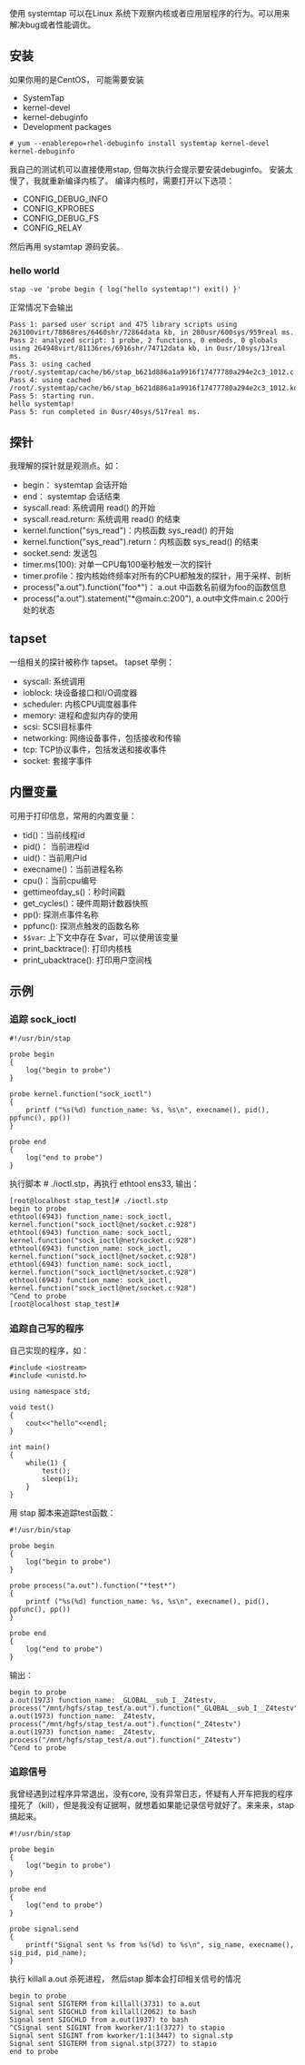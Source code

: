
使用 systemtap 可以在Linux 系统下观察内核或者应用层程序的行为。可以用来解决bug或者性能调优。

## 安装
如果你用的是CentOS， 可能需要安装
* SystemTap
* kernel-devel
* kernel-debuginfo
* Development packages
```
# yum --enablerepo=rhel-debuginfo install systemtap kernel-devel kernel-debuginfo
```
我自己的测试机可以直接使用stap, 但每次执行会提示要安装debuginfo。 安装太慢了，我就重新编译内核了。
编译内核时，需要打开以下选项：
* CONFIG_DEBUG_INFO
* CONFIG_KPROBES
* CONFIG_DEBUG_FS
* CONFIG_RELAY

然后再用 systamtap 源码安装。  

### hello world
```
stap -ve 'probe begin { log("hello systemtap!") exit() }'
```

正常情况下会输出
```
Pass 1: parsed user script and 475 library scripts using 263100virt/78868res/6460shr/72864data kb, in 280usr/600sys/959real ms.
Pass 2: analyzed script: 1 probe, 2 functions, 0 embeds, 0 globals using 264948virt/81136res/6916shr/74712data kb, in 0usr/10sys/13real ms.
Pass 3: using cached /root/.systemtap/cache/b6/stap_b621d886a1a9916f17477780a294e2c3_1012.c
Pass 4: using cached /root/.systemtap/cache/b6/stap_b621d886a1a9916f17477780a294e2c3_1012.ko
Pass 5: starting run.
hello systemtap!
Pass 5: run completed in 0usr/40sys/517real ms.
```

## 探针
我理解的探针就是观测点。如：
* begin： systemtap 会话开始
* end： systemtap 会话结束
* syscall.read: 系统调用 read() 的开始
* syscall.read.return: 系统调用 read() 的结束
* kernel.function("sys_read")：内核函数 sys_read() 的开始
* kernel.function("sys_read").return：内核函数 sys_read() 的结束
* socket.send: 发送包
* timer.ms(100): 对单一CPU每100毫秒触发一次的探针
* timer.profile：按内核始终频率对所有的CPU都触发的探针，用于采样、剖析
* process("a.out").function("foo*")： a.out 中函数名前缀为foo的函数信息
* process("a.out").statement("*@main.c:200"), a.out中文件main.c 200行处的状态

## tapset
一组相关的探针被称作 tapset。 tapset 举例：
* syscall: 系统调用
* ioblock: 块设备接口和I/O调度器
* scheduler: 内核CPU调度器事件
* memory: 进程和虚拟内存的使用
* scsi: SCSI目标事件
* networking: 网络设备事件，包括接收和传输
* tcp: TCP协议事件，包括发送和接收事件
* socket: 套接字事件

## 内置变量
可用于打印信息，常用的内置变量：
* tid()：当前线程id
* pid()： 当前进程id
* uid()：当前用户id
* execname()：当前进程名称
* cpu()：当前cpu编号
* gettimeofday_s()：秒时间戳
* get_cycles()：硬件周期计数器快照
* pp(): 探测点事件名称
* ppfunc(): 探测点触发的函数名称
* `$$var`: 上下文中存在 $var，可以使用该变量
* print_backtrace(): 打印内核栈
* print_ubacktrace(): 打印用户空间栈

## 示例
### 追踪 sock_ioctl
```
#!/usr/bin/stap

probe begin 
{
    log("begin to probe")
}

probe kernel.function("sock_ioctl")
{
    printf ("%s(%d) function_name: %s, %s\n", execname(), pid(), ppfunc(), pp())
}

probe end
{
    log("end to probe")
}
```
执行脚本 # ./ioctl.stp，再执行 ethtool ens33, 输出：
```
[root@localhost stap_test]# ./ioctl.stp
begin to probe
ethtool(6943) function_name: sock_ioctl, kernel.function("sock_ioctl@net/socket.c:928")
ethtool(6943) function_name: sock_ioctl, kernel.function("sock_ioctl@net/socket.c:928")
ethtool(6943) function_name: sock_ioctl, kernel.function("sock_ioctl@net/socket.c:928")
ethtool(6943) function_name: sock_ioctl, kernel.function("sock_ioctl@net/socket.c:928")
ethtool(6943) function_name: sock_ioctl, kernel.function("sock_ioctl@net/socket.c:928")
^Cend to probe
[root@localhost stap_test]#

```

### 追踪自己写的程序
自己实现的程序，如：
```
#include <iostream>
#include <unistd.h>

using namespace std;

void test()
{
	cout<<"hello"<<endl;
}

int main()
{
	while(1) {
		test();
		sleep(1);
	}
}
```
用 stap 脚本来追踪test函数：
```
#!/usr/bin/stap

probe begin 
{
    log("begin to probe")
}

probe process("a.out").function("*test*")
{
    printf ("%s(%d) function_name: %s, %s\n", execname(), pid(), ppfunc(), pp())
}

probe end
{
    log("end to probe")
}
```
输出：
```
begin to probe
a.out(1973) function_name: _GLOBAL__sub_I__Z4testv, process("/mnt/hgfs/stap_test/a.out").function("_GLOBAL__sub_I__Z4testv")
a.out(1973) function_name: _Z4testv, process("/mnt/hgfs/stap_test/a.out").function("_Z4testv")
a.out(1973) function_name: _Z4testv, process("/mnt/hgfs/stap_test/a.out").function("_Z4testv")
^Cend to probe
```

### 追踪信号

我曾经遇到过程序异常退出，没有core, 没有异常日志，怀疑有人开车把我的程序撞死了（kill），但是我没有证据啊，就想着如果能记录信号就好了。来来来，stap 搞起来。  
```
#!/usr/bin/stap

probe begin 
{
    log("begin to probe")
}

probe end
{
    log("end to probe")
}

probe signal.send
{
	printf("Signal sent %s from %s(%d) to %s\n", sig_name, execname(), sig_pid, pid_name);
}
```
执行 killall a.out 杀死进程， 然后stap 脚本会打印相关信号的情况    
```
begin to probe
Signal sent SIGTERM from killall(3731) to a.out
Signal sent SIGCHLD from killall(2062) to bash
Signal sent SIGCHLD from a.out(1937) to bash
^CSignal sent SIGINT from kworker/1:1(3727) to stapio
Signal sent SIGINT from kworker/1:1(3447) to signal.stp
Signal sent SIGTERM from signal.stp(3727) to stapio
end to probe
```